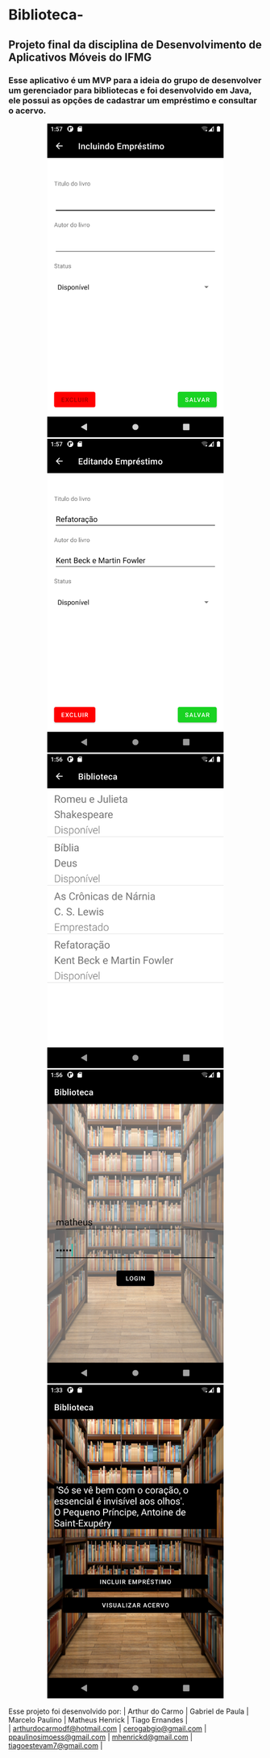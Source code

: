 # Biblioteca-
## Projeto final da disciplina de Desenvolvimento de Aplicativos Móveis do IFMG

### Esse aplicativo é um MVP para a ideia do grupo de desenvolver um gerenciador para bibliotecas e foi desenvolvido em Java, ele possui as opções de cadastrar um empréstimo e consultar o acervo.

<p align="center">
  <img src="edicao.png" width="350" title="Edição">
  <img src="inclusao.png" width="350" title="Inclusao">
  <img src="lista.png" width="350" title="Lista">
  <img src="login.png" width="350" title="Login">
  <img src="principal.png" width="350" title="Principal">
</p>

Esse projeto foi desenvolvido por:
| Arthur do Carmo | Gabriel de Paula | Marcelo Paulino | Matheus Henrick | Tiago Ernandes | <br />
| arthurdocarmodf@hotmail.com | cerogabgio@gmail.com | ppaulinosimoess@gmail.com | mhenrickd@gmail.com | tiagoestevam7@gmail.com |

